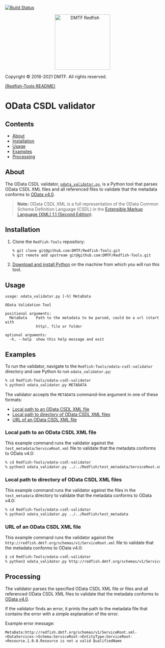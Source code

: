 [![Build Status](https://travis-ci.com/DMTF/Redfish-Tools.svg?branch=master)](https://travis-ci.com/github/DMTF/Redfish-Tools)
<p align="center">
  <img src="http://redfish.dmtf.org/sites/all/themes/dmtf2015/images/dmtf-redfish-logo.png" alt="DMTF Redfish" width=180></p>

Copyright © 2016-2021 DMTF. All rights reserved.

[[Redfish-Tools README]](../README.md#redfish-tools "../README.md#redfish-tools")

# OData CSDL validator

## Contents

* [About](#about)
* [Installation](#installation)
* [Usage](#usage)
* [Examples](#examples)
* [Processing](#processing)

## About

The OData CSDL validator, [`odata_validator.py`](odata_validator.py#L1 "odata_validator.py#L1"), is a Python tool that parses OData CSDL XML files and all referenced files to validate that the metadata conforms to [OData v4.0](http://docs.oasis-open.org/odata/odata-csdl-xml/v4.01/odata-csdl-xml-v4.01.html "http://docs.oasis-open.org/odata/odata-csdl-xml/v4.01/odata-csdl-xml-v4.01.html").

> **Note:** OData CSDL XML is a full representation of the OData Common Schema Definition Language (CSDL) in the [Extensible Markup Language (XML) 1.1 (Second Edition)](https://www.w3.org/TR/2006/REC-xml11-20060816/ "https://www.w3.org/TR/2006/REC-xml11-20060816/").

## Installation

1. Clone the `Redfish-Tools` repository:

   ```zsh
   % git clone git@github.com:DMTF/Redfish-Tools.git
   % git remote add upstream git@github.com:DMTF/Redfish-Tools.git
   ```
1. [Download and install Python](https://www.python.org/downloads/ "https://www.python.org/downloads/") on the machine from which you will run this tool.

## Usage

```
usage: odata_validator.py [-h] MetaData

OData Validation Tool

positional arguments:
  MetaData    Path to the metadata to be parsed, could be a url (start with
              http), file or folder

optional arguments:
  -h, --help  show this help message and exit
```

## Examples

To run the validator, navigate to the `Redfish-Tools/odata-csdl-validator` directory and use Python to run `odata_validator.py`:

```zsh
% cd Redfish-Tools/odata-csdl-validator
% python3 odata_validator.py METADATA
```

The validator accepts the `METADATA` command-line argument in one of these formats:

* [Local path to an OData CSDL XML file](#local-path-to-an-odata-csdl-xml-file)
* [Local path to directory of OData CSDL XML files](#local-path-to-directory-of-odata-csdl-xml-files)
* [URL of an OData CSDL XML file](#url-of-an-odata-csdl-xml-file)

### Local path to an OData CSDL XML file

This example command runs the validator against the `test_metadata/ServiceRoot.xml` file to validate that the metadata conforms to OData v4.0:

```zsh
% cd Redfish-Tools/odata-csdl-validator
% python3 odata_validator.py ../../Redfish/test_metadata/ServiceRoot.xml
```

### Local path to directory of OData CSDL XML files

This example command runs the validator against the files in the `test_metadata` directory to validate that the metadata conforms to OData v4.0:
         
```zsh
% cd Redfish-Tools/odata-csdl-validator
% python3 odata_validator.py ../../Redfish/test_metadata
```

### URL of an OData CSDL XML file

This example command runs the validator against the `http://redfish.dmtf.org/schemas/v1/ServiceRoot.xml` file to validate that the metadata conforms to OData v4.0:
         
```zsh
$ cd Redfish-Tools/odata-csdl-validator
% python3 odata_validator.py http://redfish.dmtf.org/schemas/v1/ServiceRoot.xml
```

## Processing

The validator parses the specified OData CSDL XML file or files and all referenced OData CSDL XML files to validate that the metadata conforms to [OData v4.0](http://docs.oasis-open.org/odata/odata-csdl-xml/v4.01/odata-csdl-xml-v4.01.html "http://docs.oasis-open.org/odata/odata-csdl-xml/v4.01/odata-csdl-xml-v4.01.html"). 

If the validator finds an error, it prints the path to the metadata file that contains the error with a simple explanation of the error.

Example error message:

```text
MetaData:http://redfish.dmtf.org/schemas/v1/ServiceRoot.xml->DataServices->Schema:ServiceRoot->EntityType:ServiceRoot->Resource.1.0.0.Resource is not a valid QualifiedName
```
